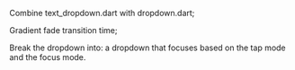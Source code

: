 Combine text_dropdown.dart with dropdown.dart;



Gradient fade transition time;

Break the dropdown into: a dropdown that focuses based on the tap mode and the focus mode.